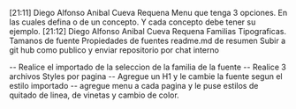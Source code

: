 [21:11] Diego Alfonso Anibal Cueva Requena
Menu que tenga 3 opciones. En las cuales defina o de un concepto. Y cada concepto debe tener su ejemplo. 
[21:12] Diego Alfonso Anibal Cueva Requena
Familias Tipograficas. 
Tamanos de fuente
Propiedades de fuentes
readme.md de resumen
Subir a git hub como publico y enviar repositorio por chat interno


-- Realice el importado de la seleccion de la familia de la fuente
-- Realice 3 archivos Styles por pagina
-- Agregue un H1 y le cambie la fuente segun el estilo importado
-- agregue menu a cada pagina y le puse estilos de quitado de linea, de vinetas y cambio de color.
